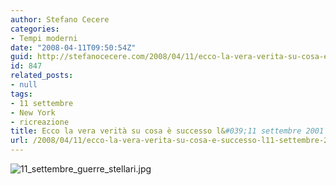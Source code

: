 ```yaml
---
author: Stefano Cecere
categories:
- Tempi moderni
date: "2008-04-11T09:50:54Z"
guid: http://stefanocecere.com/2008/04/11/ecco-la-vera-verita-su-cosa-e-successo-l11-settembre-2001/
id: 847
related_posts:
- null
tags:
- 11 settembre
- New York
- ricreazione
title: Ecco la vera verità su cosa è successo l&#039;11 settembre 2001
url: /2008/04/11/ecco-la-vera-verita-su-cosa-e-successo-l11-settembre-2001/
---
```


![11_settembre_guerre_stellari.jpg](http://stefanocecere.com/wp-content/uploads/sites/3/2008/04/11_settembre_guerre_stellari.jpg)